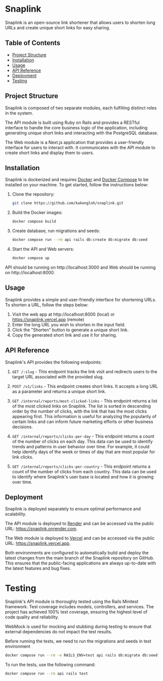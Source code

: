 # Snaplink

Snaplink is an open-source link shortener that allows users to shorten long URLs and create unique short links for easy sharing.

## Table of Contents

- [Project Structure](#project-structure)
- [Installation](#installation)
- [Usage](#usage)
- [API Reference](#api-reference)
- [Deployment](#deployment)
- [Testing](#testing)

## Project Structure

Snaplink is composed of two separate modules, each fulfilling distinct roles in the system.

The API module is built using Ruby on Rails and provides a RESTful interface to handle the core business logic of the application, including generating unique short links and interacting with the PostgreSQL database.

The Web module is a Next.js application that provides a user-friendly interface for users to interact with. It communicates with the API module to create short links and display them to users.

## Installation

Snaplink is dockerized and requires [Docker](https://www.docker.com) and [Docker Compose](https://docs.docker.com/compose) to be installed on your machine. To get started, follow the instructions below:

1. Clone the repository:

   ```bash
   git clone https://github.com/kakengloh/snaplink.git
   ```

2. Build the Docker images:

   ```bash
   docker compose build
   ```

3. Create database, run migrations and seeds:

   ```bash
   docker compose run --rm api rails db:create db:migrate db:seed
   ```

4. Start the API and Web servers:
   ```bash
   docker compose up
   ```

API should be running on http://localhost:3000 and Web should be running on http://localhost:8000.

## Usage

Snaplink provides a simple and user-friendly interface for shortening URLs. To shorten a URL, follow the steps below:

1. Visit the web app at http://localhost:8000 (local) or https://snaplink.vercel.app (remote)
2. Enter the long URL you wish to shorten in the input field.
3. Click the "Shorten" button to generate a unique short link.
4. Copy the generated short link and use it for sharing.

## API Reference

Snaplink's API provides the following endpoints:

1. `GET /:slug` - This endpoint tracks the link visit and redirects users to the target URL associated with the provided slug.

2. `POST /v1/links` - This endpoint creates short links. It accepts a long URL as a parameter and returns a unique short link.

3. `GET /internal/reports/most-clicked-links` - This endpoint returns a list of the most clicked links on Snaplink. The list is sorted in descending order by the number of clicks, with the link that has the most clicks appearing first. This information is useful for analyzing the popularity of certain links and can inform future marketing efforts or other business decisions.

4. `GET /internal/reports/clicks-per-day` - This endpoint returns a count of the number of clicks on each day. This data can be used to identify trends and patterns in user behavior over time. For example, it could help identify days of the week or times of day that are most popular for link clicks.

5. `GET /internal/reports/clicks-per-country` - This endpoint returns a count of the number of clicks from each country. This data can be used to identify where Snaplink's user base is located and how it is growing over time.

## Deployment

Snaplink is deployed separately to ensure optimal performance and scalability.

The API module is deployed to [Render](https://render.com) and can be accessed via the public URL: https://snaplink.onrender.com.

The Web module is deployed to [Vercel](https://vercel.com) and can be accessed via the public URL: https://snaplink.vercel.app.

Both environments are configured to automatically build and deploy the latest changes from the main branch of the Snaplink repository on GitHub. This ensures that the public-facing applications are always up-to-date with the latest features and bug fixes.

# Testing

Snaplink's API module is thoroughly tested using the Rails Minitest framework. Test coverage includes models, controllers, and services. The project has achieved 100% test coverage, ensuring the highest level of code quality and reliability.

WebMock is used for mocking and stubbing during testing to ensure that external dependencies do not impact the test results.

Before running the tests, we need to run the migrations and seeds in test environment

```bash
docker compose run --rm -e RAILS_ENV=test api rails db:migrate db:seed
```

To run the tests, use the following command:

```bash
docker compose run --rm api rails test
```
